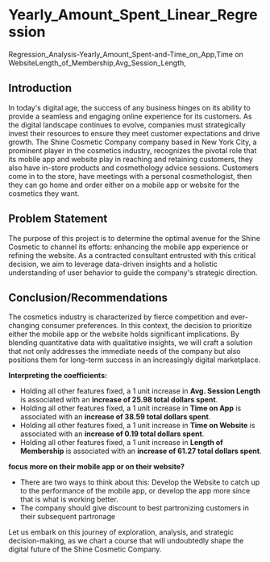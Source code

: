 # Yearly_Amount_Spent_Linear_Regression

Regression_Analysis-Yearly_Amount_Spent-and-Time_on_App,Time on WebsiteLength_of_Membership,Avg_Session_Length,

## Introduction
In today's digital age, the success of any business hinges on its ability to provide a seamless and engaging online experience for its customers. As the digital landscape continues to evolve, companies must strategically invest their resources to ensure they meet customer expectations and drive growth. The Shine Cosmetic Company company based in New York City, a prominent player in the cosmetics industry, recognizes the pivotal role that its mobile app and website play in reaching and retaining customers, they also have in-store products and cosmethology advice sessions. Customers come in to the store, have meetings with a personal cosmethologist, then they can go home and order either on a mobile app or website for the cosmetics they want.

## Problem Statement
The purpose of this project is to determine the optimal avenue for the Shine Cosmetic  to channel its efforts: enhancing the mobile app experience or refining the website. As a contracted consultant entrusted with this critical decision, we aim to leverage data-driven insights and a holistic understanding of user behavior to guide the company's strategic direction.

## Conclusion/Recommendations
The cosmetics industry is characterized by fierce competition and ever-changing consumer preferences. In this context, the decision to prioritize either the mobile app or the website holds significant implications. By blending quantitative data with qualitative insights, we will craft a solution that not only addresses the immediate needs of the company but also positions them for long-term success in an increasingly digital marketplace.

**Interpreting the coefficients:**

- Holding all other features fixed, a 1 unit increase in **Avg. Session Length** is associated with an **increase of 25.98 total dollars spent**.
- Holding all other features fixed, a 1 unit increase in **Time on App** is associated with an **increase of 38.59 total dollars spent**.
- Holding all other features fixed, a 1 unit increase in **Time on Website** is associated with an **increase of 0.19 total dollars spent**.
- Holding all other features fixed, a 1 unit increase in **Length of Membership** is associated with an **increase of 61.27 total dollars spent**.

**focus more on their mobile app or on their website?**

- There are two ways to think about this: Develop the Website to catch up to the performance of the mobile app, or develop the app more since that is what is working better.
- The company should give discount to best partronizing customers in their subsequent partronage


Let us embark on this journey of exploration, analysis, and strategic decision-making, as we chart a course that will undoubtedly shape the digital future of the Shine Cosmetic Company.
